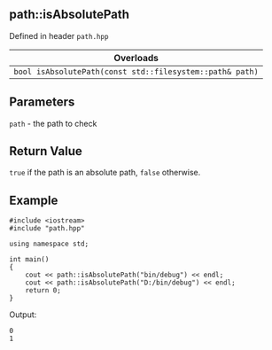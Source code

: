 ## path::isAbsolutePath
Defined in header `path.hpp`

| Overloads |
| --- |
| `bool isAbsolutePath(const std::filesystem::path& path)` |

## Parameters
`path` - the path to check

## Return Value
`true` if the path is an absolute path, `false` otherwise.

## Example
```
#include <iostream>
#include "path.hpp"

using namespace std;

int main()
{
    cout << path::isAbsolutePath("bin/debug") << endl;
    cout << path::isAbsolutePath("D:/bin/debug") << endl;
    return 0;
}
```
Output:
```
0
1
```
